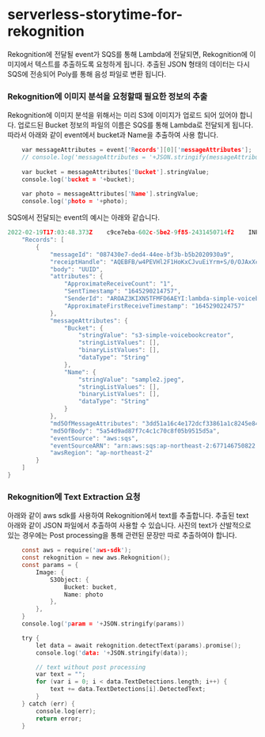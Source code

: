 # serverless-storytime-for-rekognition

Rekognition에 전달될 event가 SQS를 통해 Lambda에 전달되면, Rekognition에 이미지에서 텍스트를 추출하도록 요청하게 됩니다. 
추출된 JSON 형태의 데이터는 다시 SQS에 전송되어 Poly를 통해 음성 파일로 변환 됩니다. 

### Rekognition에 이미지 분석을 요청할때 필요한 정보의 추출

Rekognition에 이미지 분석을 위해서는 미리 S3에 이미지가 업로드 되어 있어야 합니다. 업로드된 Bucket 정보의 파일의 이름은 SQS를 통해 Lambda로 전달되게 됩니다. 따라서 아래와 같이 event에서 bucket과 Name을 추출하여 사용 합니다. 
```c
    var messageAttributes = event['Records'][0]['messageAttributes'];
    // console.log('messageAttributes = '+JSON.stringify(messageAttributes));
    
    var bucket = messageAttributes['Bucket'].stringValue;
    console.log('bucket = '+bucket);
    
    var photo = messageAttributes['Name'].stringValue;
    console.log('photo = '+photo);
```

SQS에서 전달되는 event의 예시는 아래와 같습니다. 

```c
2022-02-19T17:03:48.373Z	c9ce7eba-602c-5be2-9f85-2431450714f2	INFO	## EVENT: {
    "Records": [
        {
            "messageId": "087430e7-ded4-44ee-bf3b-b5b2020930a9",
            "receiptHandle": "AQEBFB/w4PEVHl2F1HoKxCJvuEiYrm+S/0/OJAxXcyXtBQUWsRM/ZOlMlzHMtuaFJW90+PS8uTSvQBqqxyLMg6wGF0J4H8TCFMh2zRys09U0jtcBqavycAi/2ACWUKbeUmtxSeTpyiGuG8ND0FSfmVnGZYHbfI8CRu3ZGt/TYbGpGhGg+bihRg08eZafYNvn69x8x7JXRbi0EZgADWgkCGOiyYJBERszRJOPT/PCb9gmBnT1MeWx2l7hB1fSXArwsWaFeWxxcULYMTPs63BN77EHABA+nGDZXedxRiF5a2RpNKpKeGH5p6QiDTVAI0W3IK5EEnkFnmAeyHPOZoX0GNm4+PKM2qm314xg13eVMEud13UI2Uf39m2LLWj2wrNFwK8yDwZFPD3suvnNhkfE2nwb4cpKYCzbUKSEao9wxZemeS2st9O7AHoDpnXykCcPSaBX",
            "body": "UUID",
            "attributes": {
                "ApproximateReceiveCount": "1",
                "SentTimestamp": "1645290214757",
                "SenderId": "AROAZ3KIXN5TFMFD6AEYI:lambda-simple-voicebookcreator-upload",
                "ApproximateFirstReceiveTimestamp": "1645290224757"
            },
            "messageAttributes": {
                "Bucket": {
                    "stringValue": "s3-simple-voicebookcreator",
                    "stringListValues": [],
                    "binaryListValues": [],
                    "dataType": "String"
                },
                "Name": {
                    "stringValue": "sample2.jpeg",
                    "stringListValues": [],
                    "binaryListValues": [],
                    "dataType": "String"
                }
            },
            "md5OfMessageAttributes": "3dd51a16c4e172dcf33861a1c8245e84",
            "md5OfBody": "5a54d9ad87f7c4c1c70c8f05b9515d5a",
            "eventSource": "aws:sqs",
            "eventSourceARN": "arn:aws:sqs:ap-northeast-2:677146750822:sqs-simple-storytime-for-rekognition",
            "awsRegion": "ap-northeast-2"
        }
    ]
}
```

### Rekognition에 Text Extraction 요청

아래와 같이 aws sdk를 사용하여 Rekognition에서 text를 추출합니다. 추출된 text 아래와 같이 JSON 파일에서 추출하여 사용할 수 있습니다.
사진의 text가 산발적으로 있는 경우에는 Post processing을 통해 관련된 문장만 따로 추출하여야 합니다. 

```c
    const aws = require('aws-sdk');
    const rekognition = new aws.Rekognition();
    const params = {
        Image: {
            S3Object: {
                Bucket: bucket,
                Name: photo
            },
        },
    }
    console.log('param = '+JSON.stringify(params))

    try {
        let data = await rekognition.detectText(params).promise();
        console.log('data: '+JSON.stringify(data));

        // text without post processing
        var text = "";
        for (var i = 0; i < data.TextDetections.length; i++) {
            text += data.TextDetections[i].DetectedText;
        }
    } catch (err) {
        console.log(err);
        return error;
    } 
```    
